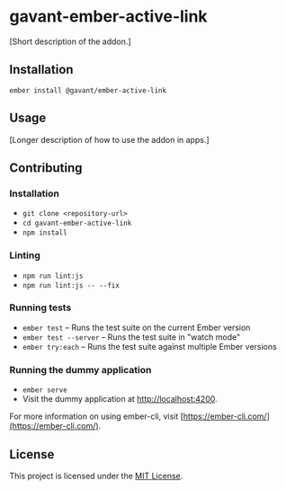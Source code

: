 gavant-ember-active-link
==============================================================================

[Short description of the addon.]

Installation
------------------------------------------------------------------------------

```
ember install @gavant/ember-active-link
```


Usage
------------------------------------------------------------------------------

[Longer description of how to use the addon in apps.]


Contributing
------------------------------------------------------------------------------

### Installation

* `git clone <repository-url>`
* `cd gavant-ember-active-link`
* `npm install`

### Linting

* `npm run lint:js`
* `npm run lint:js -- --fix`

### Running tests

* `ember test` – Runs the test suite on the current Ember version
* `ember test --server` – Runs the test suite in "watch mode"
* `ember try:each` – Runs the test suite against multiple Ember versions

### Running the dummy application

* `ember serve`
* Visit the dummy application at [http://localhost:4200](http://localhost:4200).

For more information on using ember-cli, visit [https://ember-cli.com/](https://ember-cli.com/).

License
------------------------------------------------------------------------------

This project is licensed under the [MIT License](LICENSE.md).
